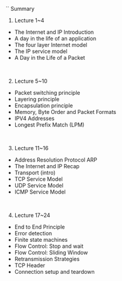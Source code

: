 

``
Summary  
1. Lecture 1~4 
- The Internet and IP Introduction
- A day in the life of an application 
- The four layer Internet model 
- The IP service model 
- A Day in the Life of a Packet 
<br>

2. Lecture 5~10
- Packet switching principle 
- Layering principle 
- Encapsulation principle 
- Memory, Byte Order and Packet Formats 
- IPV4 Addresses 
- Longest Prefix Match (LPM) 
<br>

3. Lecture 11~16
- Address Resolution Protocol ARP 
- The Internet and IP Recap 
- Transport (intro) 
- TCP Service Model 
- UDP Service Model 
- ICMP Service Model 
<br>

4. Lecture 17~24
- End to End Principle 
- Error detection 
- Finite state machines 
- Flow Control: Stop and wait 
- Flow Control: Sliding Window
- Retransmission Strategies
- TCP Header
- Connection setup and teardown
